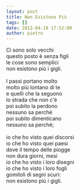 ```yaml
---
layout: post
title: Non Esistono Più
tags: []
date: 2012-04-10 17:52:00
author: pietro
---
```

Ci sono solo vecchi<br/>questo posto è senza figli<br/>le cose sono semplici<br/>non esistono più i gigli.<br/><br/>I passi portano molto<br/>molto più lontano di te<br/>e quelli che la seguono<br/>lo strada che non c'è<br/>poi subito la perdono<br/>nessuno sa perché<br/>poi subito dimenticano<br/>nessuno sa perché;<br/><br/>io che ho visto quei discorsi<br/>io che ho visto quei paesi<br/>dove il tempo delle piogge<br/>non dura giorni, mesi<br/>io che ho visto i loro disegni<br/>io che ho visto i loro fogli<br/>gomitoli di segni scuri:<br/>non esistono più i gigli.<br/><br/><br/>
